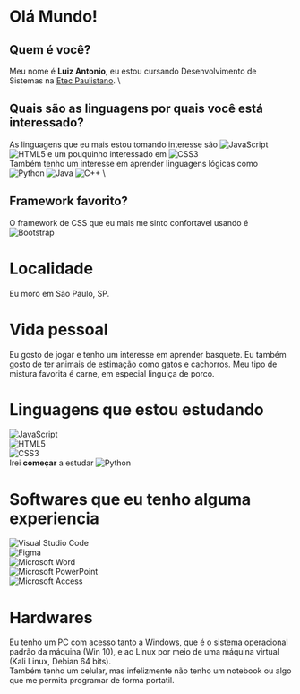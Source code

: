 # Olá Mundo!

## Quem é você?

Meu nome é **Luiz Antonio**, eu estou cursando Desenvolvimento de Sistemas na [Etec Paulistano](https://www.vestibulinhoetec.com.br/unidades-cursos/escola.asp?c=356). \

## Quais são as linguagens por quais você está interessado?
As linguagens que eu mais estou tomando interesse são ![JavaScript](https://img.shields.io/badge/javascript-%23323330.svg?style=for-the-badge&logo=javascript&logoColor=%23F7DF1E) ![HTML5](https://img.shields.io/badge/html5-%23E34F26.svg?style=for-the-badge&logo=html5&logoColor=white) e um pouquinho interessado em ![CSS3](https://img.shields.io/badge/css3-%231572B6.svg?style=for-the-badge&logo=css3&logoColor=white) \
Também tenho um interesse em aprender linguagens lógicas como ![Python](https://img.shields.io/badge/python-3670A0?style=for-the-badge&logo=python&logoColor=ffdd54) ![Java](https://img.shields.io/badge/java-%23ED8B00.svg?style=for-the-badge&logo=openjdk&logoColor=white) ![C++](https://img.shields.io/badge/c++-%2300599C.svg?style=for-the-badge&logo=c%2B%2B&logoColor=white) 
\

## Framework favorito?

O framework de CSS que eu mais me sinto confortavel usando é  ![Bootstrap](https://img.shields.io/badge/bootstrap-%238511FA.svg?style=for-the-badge&logo=bootstrap&logoColor=white)

# Localidade

Eu moro em São Paulo, SP.

# Vida pessoal

Eu gosto de jogar e tenho um interesse em aprender basquete. Eu também gosto de ter animais de estimação como gatos e cachorros. Meu tipo de mistura favorita é carne, em especial linguiça de porco.

# Linguagens que estou estudando

![JavaScript](https://img.shields.io/badge/javascript-%23323330.svg?style=for-the-badge&logo=javascript&logoColor=%23F7DF1E) \
![HTML5](https://img.shields.io/badge/html5-%23E34F26.svg?style=for-the-badge&logo=html5&logoColor=white) \
![CSS3](https://img.shields.io/badge/css3-%231572B6.svg?style=for-the-badge&logo=css3&logoColor=white) \
Irei **começar** a estudar   ![Python](https://img.shields.io/badge/python-3670A0?style=for-the-badge&logo=python&logoColor=ffdd54)

# Softwares que eu tenho alguma experiencia
![Visual Studio Code](https://img.shields.io/badge/Visual%20Studio%20Code-0078d7.svg?style=for-the-badge&logo=visual-studio-code&logoColor=white) \
![Figma](https://img.shields.io/badge/figma-%23F24E1E.svg?style=for-the-badge&logo=figma&logoColor=white) \
![Microsoft Word](https://img.shields.io/badge/Microsoft_Word-2B579A?style=for-the-badge&logo=microsoft-word&logoColor=white) \
![Microsoft PowerPoint](https://img.shields.io/badge/Microsoft_PowerPoint-B7472A?style=for-the-badge&logo=microsoft-powerpoint&logoColor=white) \
![Microsoft Access](https://img.shields.io/badge/Microsoft_Access-A4373A?style=for-the-badge&logo=microsoft-access&logoColor=white) 

# Hardwares
Eu tenho um PC com acesso tanto a Windows, que é o sistema operacional padrão da máquina (Win 10), e ao Linux por meio de uma máquina virtual (Kali Linux, Debian 64 bits). \
Também tenho um celular, mas infelizmente não tenho um notebook ou algo que me permita programar de forma portatil.
